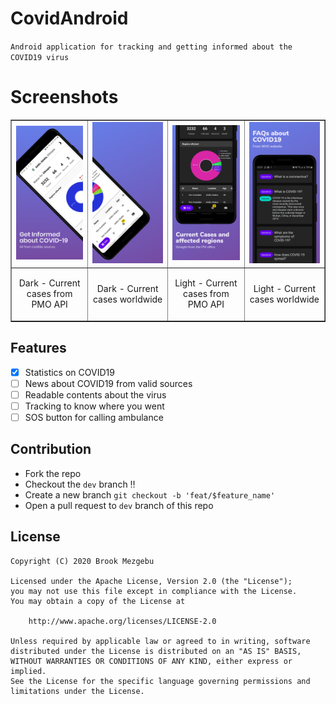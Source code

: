 # CovidAndroid
`Android application for tracking and getting informed about the COVID19 virus`

# Screenshots
<p align="center">
<table border="1">
<tr>
<td><img src="screenshots/1.png" width="150" /></td>
<td><img src="screenshots/2.png" width="150" /></td>
<td><img src="screenshots/3.png" width="150" /></td>
<td><img src="screenshots/4.png" width="150" /></td>
</tr>
<tr>
<td><p align="center">Dark - Current cases from PMO API</p></td>
<td><p align="center">Dark - Current cases worldwide</p></td>
<td><p align="center">Light - Current cases from PMO API</p></td>
<td><p align="center">Light - Current cases worldwide</p></td>
</tr>
</table>

## Features

* [X] Statistics on COVID19
* [ ] News about COVID19 from valid sources
* [ ] Readable contents about the virus
* [ ] Tracking to know where you went
* [ ] SOS button for calling ambulance

## Contribution

* Fork the repo
* Checkout the `dev` branch ‼
* Create a new branch `git checkout -b 'feat/$feature_name'`
* Open a pull request to `dev` branch of this repo

## License
```
Copyright (C) 2020 Brook Mezgebu

Licensed under the Apache License, Version 2.0 (the "License");
you may not use this file except in compliance with the License.
You may obtain a copy of the License at

	http://www.apache.org/licenses/LICENSE-2.0

Unless required by applicable law or agreed to in writing, software
distributed under the License is distributed on an "AS IS" BASIS,
WITHOUT WARRANTIES OR CONDITIONS OF ANY KIND, either express or implied.
See the License for the specific language governing permissions and
limitations under the License.
```
